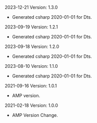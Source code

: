 2023-12-21 Version: 1.3.0
- Generated csharp 2020-01-01 for Dts.

2023-09-19 Version: 1.2.1
- Generated csharp 2020-01-01 for Dts.

2023-09-18 Version: 1.2.0
- Generated csharp 2020-01-01 for Dts.

2023-08-10 Version: 1.1.0
- Generated csharp 2020-01-01 for Dts.

2021-09-16 Version: 1.0.1
- AMP version.

2021-02-18 Version: 1.0.0
- AMP Version Change.

